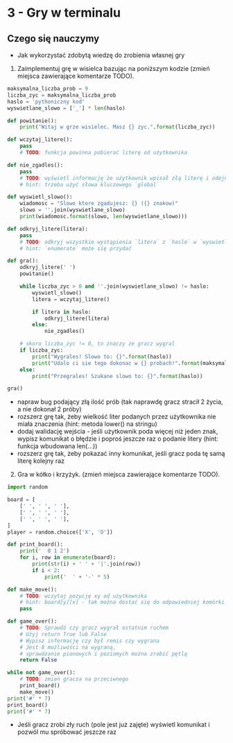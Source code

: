 # 3 - Gry w terminalu

## Czego się nauczymy 
+ Jak wykorzystać zdobytą wiedzę do zrobienia własnej gry

1. Zaimplementuj grę w wisielca bazując na poniższym kodzie (zmień miejsca zawierające komentarze TODO).
```python
maksymalna_liczba_prob = 9
liczba_zyc = maksymalna_liczba_prob
haslo = 'pythoniczny kod'
wyswietlane_slowo = ['_'] * len(haslo)

def powitanie():
    print("Witaj w grze wisielec. Masz {} zyc.".format(liczba_zyc))

def wczytaj_litere():
    pass
    # TODO: funkcja powinna pobierać literę od użytkownika

def nie_zgadles():
    pass
    # TODO: wyświetl informację że użytkownik wpisał złą literę i odejmij jedno życie
    # hint: trzeba użyć słowa kluczowego `global`

def wyswietl_slowo():
    wiadomosc = "Slowo ktore zgadujesz: {} ({} znakow)"
    slowo = ''.join(wyswietlane_slowo)
    print(wiadomosc.format(slowo, len(wyswietlane_slowo)))

def odkryj_litere(litera):
    pass
    # TODO: odkryj wszystkie wystąpienia `litera` z `haslo` w `wyswietlane_slowo`
    # hint: `enumerate` może się przydać

def gra():
    odkryj_litere(' ')
    powitanie()

    while liczba_zyc > 0 and ''.join(wyswietlane_slowo) != haslo:
        wyswietl_slowo()
        litera = wczytaj_litere()

        if litera in haslo:
            odkryj_litere(litera)
        else:
            nie_zgadles()

    # skoro liczba_zyc != 0, to znaczy ze gracz wygral
    if liczba_zyc:
        print("Wygrales! Slowo to: {}".format(haslo))
        print("Udalo ci sie tego dokonac w {} probach!".format(maksymalna_liczba_prob - liczba_zyc))
    else:
        print("Przegrales! Szukane slowo to: {}".format(haslo))

gra()
```
+ napraw bug podający złą ilość prób (tak naprawdę gracz stracił 2 życia, a nie dokonał 2 próby)
+ rozszerz grę tak, żeby wielkość liter podanych przez użytkownika nie miała znaczenia (hint: metoda lower() na stringu)
+ dodaj walidację wejścia - jeśli użytkownik poda więcej niż jeden znak, wypisz komunikat o błędzie i poproś jeszcze raz o podanie litery (hint: funkcja wbudowana len(...))
+ rozszerz grę tak, żeby pokazać inny komunikat, jeśli gracz poda tę samą literę kolejny raz

2. Gra w kółko i krzyżyk. (zmień miejsca zawierające komentarze TODO).
```python
import random

board = [
    [' ', ' ', ' '],
    [' ', ' ', ' '],
    [' ', ' ', ' '],
]
player = random.choice(['X', 'O'])

def print_board():
    print('  0 1 2')
    for i, row in enumerate(board):
        print(str(i) + ' ' + '|'.join(row))
        if i < 2:
            print('  ' + '-' * 5)

def make_move():
    # TODO: wczytaj pozycję xy od użytkownika
    # hint: board[y][x] - tak można dostać się do odpowiedniej komórki 
    pass

def game_over():
    # TODO: Sprawdź czy gracz wygrał ostatnim ruchem
    # Użyj return True lub False
    # Wypisz informację czy był remis czy wygrana
    # Jest 8 możliwości na wygraną,
    # sprawdzanie pionowych i poziomych można zrobić pętlą 
    return False

while not game_over():
    # TODO: zmień gracza na przeciwnego
    print_board()
    make_move()
print('#' * 7)
print_board()
print('#' * 7)
```

+ Jeśli gracz zrobi zły ruch (pole jest już zajęte) wyświetl komunikat i pozwól mu spróbować jeszcze raz

